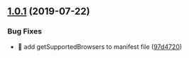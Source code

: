 ## [1.0.1](https://github.com/digitalrelab/browser-support/compare/v1.0.0...v1.0.1) (2019-07-22)


### Bug Fixes

* 🐛 add getSupportedBrowsers to manifest file ([97d4720](https://github.com/digitalrelab/browser-support/commit/97d4720))
